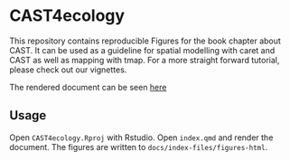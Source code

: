 # CAST4ecology

This repository contains reproducible Figures for the book chapter about CAST.
It can be used as a guideline for spatial modelling with caret and CAST as well as mapping with tmap.
For a more straight forward tutorial, please check out our vignettes.

The rendered document can be seen [here](https://loek-rs.github.io/CAST4ecology/)

## Usage

Open `CAST4ecology.Rproj` with Rstudio. Open `index.qmd` and render the document.
The figures are written to `docs/index-files/figures-html`.


